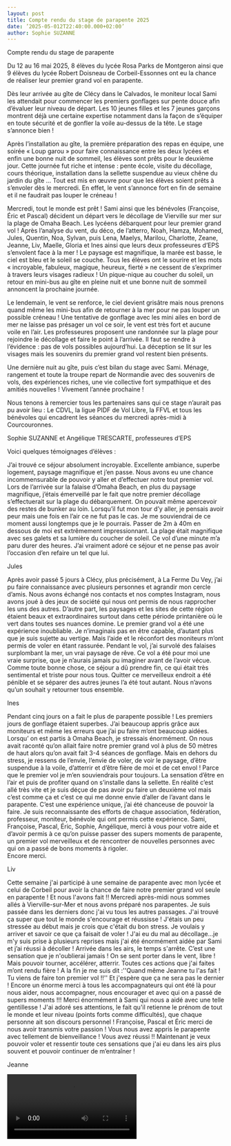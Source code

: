 ```yaml
---
layout: post
title: Compte rendu du stage de parapente 2025
date: ’2025-05-012T22:40:00.000+02:00’
author: Sophie SUZANNE
---
```


Compte rendu du stage de parapente 

Du 12 au 16 mai 2025, 8 élèves du lycée Rosa Parks de Montgeron ainsi que 9 élèves du lycée Robert Doisneau de Corbeil-Essonnes ont eu la chance de réaliser leur premier grand vol en parapente. 

Dès leur arrivée au gîte de Clécy dans le Calvados, le moniteur local Sami les attendait pour commencer les premiers gonflages sur pente douce afin d’évaluer leur niveau de départ. Les 10 jeunes filles et les 7 jeunes garçons montrent déjà une certaine expertise notamment dans la façon de s’équiper en toute sécurité et de gonfler la voile au-dessus de la tête. Le stage s’annonce bien ! 

Après l’installation au gîte, la première préparation des repas en équipe, une soirée « Loup garou » pour faire connaissance entre les deux lycées et enfin une bonne nuit de sommeil, les élèves sont prêts pour le deuxième jour.
 Cette journée fut riche et intense : pente école, visite du décollage, cours théorique, installation dans la sellette suspendue au vieux chêne du jardin du gîte … Tout est mis en œuvre pour que les élèves soient prêts à s’envoler dès le mercredi. 
En effet, le vent s’annonce fort en fin de semaine et il ne faudrait pas louper le créneau ! 

Mercredi, tout le monde est prêt ! Sami ainsi que les bénévoles (Françoise, Éric et Pascal) décident un départ vers le décollage de Vierville sur mer sur la plage de Omaha Beach. Les lycéens débarquent pour leur premier grand vol ! 
Après l’analyse du vent, du déco, de l’atterro, Noah, Hamza, Mohamed, Jules, Quentin, Noa, Sylvan, puis Lena, Maelys, Marilou, Charlotte, Zeane, Jeanne, Liv, Maelle, Gloria et Ines ainsi que leurs deux professeures d’EPS s’envolent face à la mer ! Le paysage est magnifique, la marée est basse, le ciel est bleu et le soleil se couche. Tous les élèves ont le sourire et les mots « incroyable, fabuleux, magique, heureux, fierté » ne cessent de s’exprimer à travers leurs visages radieux ! 
Un pique-nique au coucher du soleil, un retour en mini-bus au gîte en pleine nuit et une bonne nuit de sommeil annoncent la prochaine journée. 

Le lendemain, le vent se renforce, le ciel devient grisâtre mais nous prenons quand même les mini-bus afin de retourner à la mer pour ne pas louper un possible créneau ! Une tentative de gonflage avec les mini ailes en bord de mer ne laisse pas présager un vol ce soir, le vent est très fort et aucune voile en l’air. Les professeures proposent une randonnée sur la plage pour rejoindre le décollage et faire le point à l’arrivée. Il faut se rendre à l’évidence : pas de vols possibles aujourd’hui. La déception se lit sur les visages mais les souvenirs du premier grand vol restent bien présents. 

Une dernière nuit au gîte, puis c’est bilan du stage avec Sami.  Ménage, rangement et toute la troupe repart de Normandie avec des souvenirs de vols, des expériences riches, une vie collective fort sympathique et des amitiés nouvelles ! 
Vivement l’année prochaine ! 

Nous tenons à remercier tous les partenaires sans qui ce stage n’aurait pas pu avoir lieu :
Le CDVL, la ligue PIDF de Vol Libre, la FFVL et tous les bénévoles qui encadrent les séances du mercredi après-midi à Courcouronnes.

Sophie SUZANNE et Angélique TRESCARTE, professeures d’EPS



Voici quelques témoignages d’élèves :


J’ai trouvé ce séjour absolument incroyable. Excellente ambiance, superbe logement, paysage magnifique et j’en passe. Nous avons eu une chance incommensurable de pouvoir y aller et d’effectuer notre tout premier vol. Lors de l’arrivée sur la falaise d’Omaha Beach, en plus du paysage magnifique, j’étais émerveillé par le fait que notre premier décollage s’effectuerait sur la plage du débarquement. On pouvait même apercevoir des restes de bunker au loin. Lorsqu’il fut mon tour d’y aller, je pensais avoir peur mais une fois en l’air ce ne fut pas le cas. Je me souviendrai de ce moment aussi longtemps que je le pourrais. Passer de 2m à 40m en dessous de moi est extrêmement impressionnant. La plage était magnifique avec ses galets et sa lumière du coucher de soleil. Ce vol d’une minute m’a paru durer des heures. J’ai vraiment adoré ce séjour et ne pense pas avoir l’occasion d’en refaire un tel que lui.

Jules



Après avoir passé 5 jours à Clécy, plus précisément, à La Ferme Du Vey, j’ai pu faire connaissance avec plusieurs personnes et agrandir mon cercle d’amis. Nous avons échangé nos contacts et nos comptes Instagram, nous avons joué à des jeux de société qui nous ont permis de nous rapprocher les uns des autres.
 D’autre part, les paysages et les sites de cette région étaient beaux et extraordinaires surtout dans cette période printanière où le vert dans toutes ses nuances domine. 
Le premier grand vol a été une expérience inoubliable. Je n’imaginais pas en être capable, d’autant plus que je suis sujette au vertige. Mais l’aide et le réconfort des moniteurs m’ont permis de voler en étant rassurée. Pendant le vol, j’ai survolé des falaises surplombant la mer, un vrai paysage de rêve. Ce vol a été pour moi une vraie surprise, que je n’aurais jamais pu imaginer avant de l’avoir vécue. 
Comme toute bonne chose, ce séjour a dû prendre fin, ce qui était très sentimental et triste pour nous tous. Quitter ce merveilleux endroit a été pénible et se séparer des autres jeunes l’a été tout autant. Nous n’avons qu’un souhait y retourner tous ensemble. 

Ines


Pendant cinq jours on a fait le plus de parapente possible ! Les premiers jours de gonflage étaient superbes. J’ai beaucoup appris grâce aux moniteurs et même les erreurs que j’ai pu faire m’ont beaucoup aidées. Lorsqu’ on est partis à Omaha Beach, je stressais énormément. On nous avait raconté qu’on allait faire notre premier grand vol à plus de 50 mètres de haut alors qu’on avait fait 3-4 séances de gonflage. Mais en dehors du stress, je ressens de l’envie, l’envie de voler, de voir le paysage, d’être suspendue à la voile, d’atterrir et d’être fière de moi et de cet envol ! Parce que le premier vol je m’en souviendrais pour toujours. La sensation d’être en l’air et puis de profiter quand on s’installe dans la sellette. En réalité c’est allé très vite et je suis déçue de pas avoir pu faire un deuxième vol mais c’est comme ça et c’est ce qui me donne envie d’aller de l’avant dans le parapente. C’est une expérience unique, j’ai été chanceuse de pouvoir la faire. Je suis reconnaissante des efforts de chaque association, fédération, professeur, moniteur, bénévole qui ont permis cette expérience. Sami, Françoise, Pascal, Éric, Sophie, Angélique, merci à vous pour votre aide et d’avoir permis à ce qu’on puisse passer des supers moments de parapente, un premier vol merveilleux et de rencontrer de nouvelles personnes avec qui on a passé de bons moments à rigoler.                                           
Encore merci.

Liv



Cette semaine j'ai participé à une semaine de parapente avec mon lycée et celui de Corbeil pour avoir la chance de faire notre premier grand vol seule en parapente ! Et nous l'avons fait !!
Mercredi après-midi nous sommes allés à Vierville-sur-Mer et nous avons préparé nos parapentes.
Je suis passée dans les derniers donc j'ai vu tous les autres passages. J'ai trouvé ça super que tout le monde s'encourage et réussisse ! 
J'étais un peu stressée au début mais je crois que c'était du bon stress. Je voulais y arriver et savoir ce que ça faisait de voler !
J'ai eu du mal au décollage...je m'y suis prise à plusieurs reprises mais j'ai été énormément aidée par Sami et j’ai réussi à décoller ! Arrivée dans les airs, le temps s'arrête. C’est une sensation que je n'oublierai jamais ! On se sent porter dans le vent, libre ! Mais pouvoir tourner, accélérer, atterrir. Toutes ces actions que j'ai faites m’ont rendu fière ! A la fin je me suis dit :''Quand même Jeanne tu l'as fait ! Tu viens de faire ton premier vol !!'' Et j'espère que ça ne sera pas le dernier ! 
Encore un énorme merci à tous les accompagnateurs qui ont été là pour nous aider, nous accompagner, nous encourager et avec qui on a passé de supers moments !!! Merci énormément à Sami qui nous a aidé avec une telle gentillesse ! J'ai adoré ses attentions, le fait qu'il retienne le prénom de tout le monde et leur niveau (points forts comme difficultés), que chaque personne ait son discours personnel ! 
Françoise, Pascal et Éric merci de nous avoir transmis votre passion ! Vous nous avez appris le parapente avec tellement de bienveillance ! Vous avez réussi !! Maintenant je veux pouvoir voler et ressentir toute ces sensations que j'ai eu dans les airs plus souvent et pouvoir continuer de m’entraîner !

Jeanne


<div class="ratio ratio-16x9">
  <video controls>
    <source src="{{ site.static }}/jeunesse/VideoCLECY2025-06-27_18.32.49.mp4" type="video/mp4">
    Your browser does not support the video tag.
  </video>
</div>
